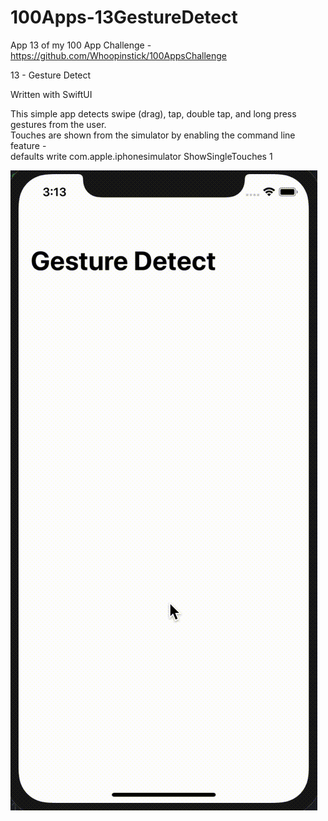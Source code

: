 # 100Apps-13GestureDetect

App 13 of my 100 App Challenge - https://github.com/Whoopinstick/100AppsChallenge

13 - Gesture Detect

Written with SwiftUI

This simple app detects swipe (drag), tap, double tap, and long press gestures from the user.  <br> 
Touches are shown from the simulator by enabling the command line feature - <br>
defaults write com.apple.iphonesimulator ShowSingleTouches 1 <br>

![GestureDetect](./GestureDetect.gif)
